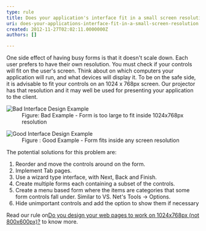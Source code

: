 ```yaml
---
type: rule
title: Does your application's interface fit in a small screen resolution?
uri: does-your-applications-interface-fit-in-a-small-screen-resolution
created: 2012-11-27T02:02:11.0000000Z
authors: []

---
```


 
One side effect of having busy forms is that it doesn't scale down.
   ​
Each user prefers to have their own resolution. You must check if your controls will fit on the user's screen. Think about on which computers your application will run, and what devices will display it. To be on the safe side, it is advisable to fit your controls on an 1024 x 768px screen. Our projector has that resolution and it may well be used for presenting your application to the client.
<dl class="badImage"><dt><img alt="Bad Interface Design Example" src="http&#58;//www.ssw.com.au/ssw/Standards/Rules/Images/InterfaceResBadExample.jpg"></dt>
<dd>Figure&#58; Bad Example - Form is too large to fit inside 1024x768px resolution</dd></dl><dl class="goodImage"><dt><img alt="Good Interface Design Example" src="http&#58;//www.ssw.com.au/ssw/Standards/Rules/Images/InterfaceResGoodExample.jpg"></dt>
<dd>Figure &#58; Good Example - Form fits inside any screen resolution</dd></dl>
The potential solutions for this problem are:

1. Reorder and move the controls around on the form.
2. Implement Tab pages.
3. Use a wizard type interface, with Next, Back and Finish.
4. Create multiple forms each containing a subset of the controls.
5. Create a menu based form where the items are categories that some form controls fall under.
Similar to VS. Net's Tools -&gt; Options.
6. Hide unimportant controls and add the option to show them if necessary


Read our rule on[Do you design your web pages to work on 1024x768px (not 800x600px)?](http&#58;//www.ssw.com.au/ssw/Standards/Rules/RulesToBetterWebsitesLayout.aspx#Resolution) to know more.

